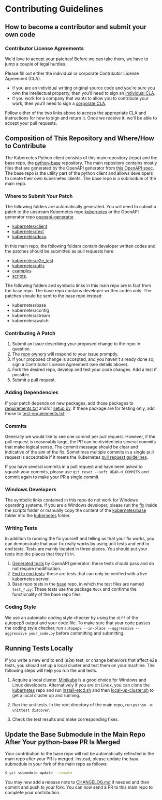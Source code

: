 # Contributing Guidelines

## How to become a contributor and submit your own code

### Contributor License Agreements

We'd love to accept your patches! Before we can take them, we have to jump a couple of legal hurdles.

Please fill out either the individual or corporate Contributor License Agreement (CLA).

  * If you are an individual writing original source code and you're sure you own the intellectual property, then you'll need to sign an [individual CLA](https://identity.linuxfoundation.org/node/285/node/285/individual-signup).
  * If you work for a company that wants to allow you to contribute your work, then you'll need to sign a [corporate CLA](https://identity.linuxfoundation.org/node/285/organization-signup).

Follow either of the two links above to access the appropriate CLA and instructions for how to sign and return it. Once we receive it, we'll be able to accept your pull requests.

## Composition of This Repository and Where/How to Contribute

The Kubernetes Python client consists of this main repository (repo) and the base repo, the [python-base](https://github.com/kubernetes-client/python-base) repository. The main repository contains mostly files that are generated by the OpenAPI generator from [this OpenAPI spec](scripts/swagger.json). The base repo is the utility part of the python client and allows developers to create their own kubernetes clients. The base repo is a submodule of the main repo.

### Where to Submit Your Patch

The following folders are automatically generated. You will need to submit a patch to the upstream Kubernetes repo [kubernetes](https://github.com/kubernetes/kubernetes) or the OpenAPI generator repo [openapi-generator](https://github.com/OpenAPITools/openapi-generator).
- [kubernetes/client](kubernetes/client)
- [kubernetes/test](kubernetes/test)
- [kubernetes/docs](kubernetes/docs).

In this main repo, the following folders contain developer written codes and the patches should be submitted as pull requests here:
- [kubernetes/e2e_test](kubernetes/e2e_test)
- [kubernetes/utils](kubernetes/utils)
- [examples](examples)
- [scripts](scripts).

The following folders and symbolic links in this main repo are in fact from the base repo. The base repo contains developer written codes only. The patches should be sent to the base repo instead:
- kubernetes/base
- kubernetes/config
- kubernetes/stream
- kubernetes/watch.

### Contributing A Patch

1. Submit an issue describing your proposed change to the repo in question.
2. The [repo owners](OWNERS) will respond to your issue promptly.
3. If your proposed change is accepted, and you haven't already done so, sign a Contributor License Agreement (see details above).
4. Fork the desired repo, develop and test your code changes. Add a test if possible.
5. Submit a pull request.

### Adding Dependencies

If your patch depends on new packages, add those packages to [requirements.txt](requirements.txt) and/or [setup.py](setup.py). If these package are for testing only, add those to [test-requirements.txt](test-requirements.txt).

### Commits

Generally we would like to see one commit per pull request. However, if the pull request is reasonably large, the PR can be divided into several commits that make logical sense. The commit message should be clear and indicative of the aim of the fix. Sometimes multiple commits in a single pull request is acceptable if it meets the Kubernetes [pull request guidelines](https://github.com/kubernetes/community/blob/master/contributors/guide/pull-requests.md#6-squashing-and-commit-titles).

If you have several commits in a pull request and have been asked to squash your commits, please use ```git reset --soft HEAD~N_COMMITS``` and commit again to make your PR a single commit.

### Windows Developers

The symbolic links contained in this repo do not work for Windows operating systems. If you are a Windows developer, please run the [fix](scripts/windows-setup-fix.bat) inside the scripts folder or manually copy the content of the [kubernetes/base](https://github.com/kubernetes-client/python-base) folder into the [kubernetes](kubernetes) folder.

### Writing Tests

In addition to running the fix yourself and telling us that your fix works, you can demonstrate that your fix really works by using unit tests and end to end tests. Tests are mainly located in three places. You should put your tests into the places that they fit in.

1. [Generated tests](kubernetes/test) by OpenAPI generator: these tests should pass and do not require modification.
2. [End to end tests](kubernetes/e2e_test): these are tests that can only be verified with a live kubernetes server.
3. Base repo tests in the [base](https://github.com/kubernetes-client/python-base) repo, in which the test files are named ```test_*.py```: These tests use the package ```Mock``` and confirms the functionality of the base repo files.

### Coding Style

We use an automatic coding style checker by using the ```diff``` of the autopep8 output and your code file. To make sure that your code passes the coding style checker, run ```autopep8 --in-place --aggressive --aggressive your_code.py``` before committing and submitting.

## Running Tests Locally

If you write a new end to end (e2e) test, or change behaviors that affect e2e tests, you should set up a local cluster and test them on your machine. The following steps will help you run the unit tests.

1. Acquire a local cluster. [Minikube](https://github.com/kubernetes/minikube) is a good choice for Windows and Linux developers. Alternatively if you are on Linux, you can clone the [kubernetes](https://github.com/kubernetes/kubernetes) repo and run [install-etcd.sh](https://github.com/kubernetes/kubernetes/blob/master/hack/install-etcd.sh) and then [local-up-cluster.sh](https://github.com/kubernetes/kubernetes/blob/master/hack/local-up-cluster.sh) to get a local cluster up and running.

2. Run the unit tests. In the root directory of the main repo, run ```python -m unittest discover```.

3. Check the test results and make corresponding fixes.

## Update the Base Submodule in the Main Repo After Your python-base PR Is Merged

Your contribution to the base repo will not be automatically reflected in the main repo after your PR is merged. Instead, please update the ```base``` submodule in your fork of the main repo as follows:
```bash
$ git submodule update --remote
```
You may now add a release note to [CHANGELOG.md](CHANGELOG.md) if needed and then commit and push to your fork. You can now send a PR to this main repo to complete your contribution.
